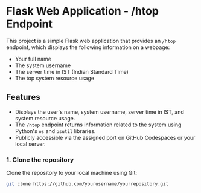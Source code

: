 # Flask Web Application - /htop Endpoint

This project is a simple Flask web application that provides an `/htop` endpoint, which displays the following information on a webpage:

- Your full name
- The system username
- The server time in IST (Indian Standard Time)
- The top system resource usage

## Features

- Displays the user's name, system username, server time in IST, and system resource usage.
- The `/htop` endpoint returns information related to the system using Python's `os` and `psutil` libraries.
- Publicly accessible via the assigned port on GitHub Codespaces or your local server.

### 1. Clone the repository

Clone the repository to your local machine using Git:

```bash
git clone https://github.com/yourusername/yourrepository.git
